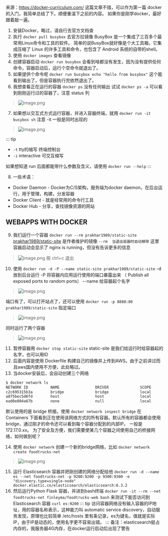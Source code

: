 来源：https://docker-curriculum.com/
这篇文章不错，可以作为第一篇 docker 的入门，我简单总结了下。顺便重温下之前的内容。
如果你是刚学docker，最好跟着敲一遍。

1. 安装Docker，略过，请自行去官方文档查
2. 执行 `docker pull busybox` 去官方拉镜像
BusyBox 是一个集成了三百多个最常用Linux命令和工具的软件。
简单的说BusyBox就好像是个大工具箱，它集成压缩了 Linux 的许多工具和命令，也包含了 Android 系统的自带的shell。
3. 使用 `docker images` 查看镜像
4. 创建容器启动 `docker run busybox`
会看到啥都没有发生，因为没有提供任何命令，容器启动后，运行个空命令就退出了。
5. 如果提供个命令呢 `docker run busybox echo "hello from busybox"`
这个能看到输出了，但是容器执行完依然退出了。
6. 我想查看正在运行的容器 `docker ps`
没有任何输出
试试 `docker ps -a` 可以看到刚刚运行过的容器了，注意 status 列
> ![image.png](https://hexo-blog.pek3b.qingstor.com/upload_images/71414-d2b328d30cc4fd03.png?imageMogr2/auto-orient/strip%7CimageView2/2/w/1240)
7. 如果想以交互式方式运行容器，并进入容器终端，就用 `docker run -it busybox sh` 注意 -it 一般是同时出现的
> ![image.png](https://hexo-blog.pek3b.qingstor.com/upload_images/71414-cd0c5ba98c0a9f31.png?imageMogr2/auto-orient/strip%7CimageView2/2/w/1240)

::: tip
* `-t`  tty的缩写 终端控制台
* `-i`  interactive 可交互缩写

如果想知道 run 后面都能带什么参数及含义，请使用 `docker run --help`
:::

8. 一些术语：
* Docker Daemon - Docker为C/S架构，服务端为docker daemon，在后台运行，用于管理，构建，分发容器
* Docker Client - 就是经常用的命令行工具
* Docker Hub - 分享，查找镜像资源的网站

## WEBAPPS WITH DOCKER
9. 我们运行一个容器 `docker run --rm prakhar1989/static-site`  
[prakhar1989/static-site](https://hub.docker.com/r/prakhar1989/static-site/) 是作者维护的镜像
`--rm  当退出容器时自动移除`
这里容器启动会显示了 nginx is running，但没有告诉更多的信息
> ![image.png](https://hexo-blog.pek3b.qingstor.com/upload_images/71414-48370494e43ee722.png?imageMogr2/auto-orient/strip%7CimageView2/2/w/1240)
按 ctrl+c 退出
10. 使用  `docker run -d -P --name static-site prakhar1989/static-site`
-d  放到后台运行
-P 将容器内应用运行使用的端口暴露出来 （ Publish all exposed ports to random ports）
--name 给容器起个名字

> ![image.png](https://hexo-blog.pek3b.qingstor.com/upload_images/71414-7fcb7ac5b3b368cb.png?imageMogr2/auto-orient/strip%7CimageView2/2/w/1240)

端口有了，可以打开站点了，还可以使用 `docker run -p 8888:80 prakhar1989/static-site` 指定端口
> ![image.png](https://hexo-blog.pek3b.qingstor.com/upload_images/71414-8372f40ed3291b96.png?imageMogr2/auto-orient/strip%7CimageView2/2/w/1240)

同时运行了两个容器
> ![image.png](https://hexo-blog.pek3b.qingstor.com/upload_images/71414-6e2b30efb61a838f.png?imageMogr2/auto-orient/strip%7CimageView2/2/w/1240)

11. 暂停容器用 `docker stop static-site` static-site 是我们给运行时给容器起的名字，也可以用ID
12. 后面内容是使用 Dockerfile 构建自己的镜像并上传到AWS。由于之前讲过而且aws国内使用不方便，此处略过。
13. 当docker安装后，会自动创建三个网络
```bash
$ docker network ls
NETWORK ID          NAME                DRIVER              SCOPE
c2c695315b3a        bridge              bridge              local
a875bec5d6fd        host                host                local
ead0e804a67b        none                null                local
```
默认使用的是 bridge 桥接。使用 `docker network inspect bridge` 在 Containers 下面看到正在使用该网络方式的所有容器。默认所有的容器都会使用bridge，通过刚才的命令还可以看到每个容器分配到的内部IP。 一般是 172.17.0.xx。 为了安全及方便，我们需要使某几个容器之间使用自己的桥接网络，如何做到呢？

14. 使用 `docker network` 创建一个新的bridge网络，比如 `docker network create foodtrucks-net`
> ![image.png](https://hexo-blog.pek3b.qingstor.com/upload_images/71414-91bd41ce9bebd25f.png?imageMogr2/auto-orient/strip%7CimageView2/2/w/1240)
15. 运行 Elasticsearch 容器并把刚创建的网络分配给他
`docker run -d --name es --net foodtrucks-net -p 9200:9200 -p 9300:9300 -e "discovery.type=single-node" docker.elastic.co/elasticsearch/elasticsearch:6.3.2`
16. 然后运行Python Flask 容器，并进到bash终端
`docker run -it --rm --net foodtrucks-net finleyma/foodtrucks-web bash`
来测试下能否访问到 Elasticsearch 容器
`curl es:9200` 
::: tip
访问容器网络没有输入容器的IP地址，用的容器名称表示，这种能力叫 automatic service discovery，自动服务发现，原理也比较简单
/etc/hosts 里有条记录，es为键名，值就是实际IP，由于IP是动态的，使用名字更不容易出错。
:::
备注：elasticsearch挺占内存的，我服务器4G内存，在docker运行启动后出现了警告

